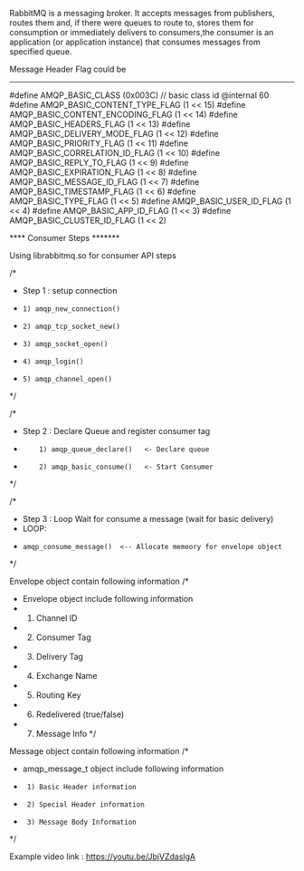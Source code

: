 RabbitMQ is a messaging broker. It accepts messages from publishers, routes them and, if there were queues to route to, 
stores them for consumption or immediately delivers to consumers,the consumer is an application (or application instance) 
that consumes messages from specified queue. 

Message Header Flag could be

************
#define AMQP_BASIC_CLASS (0x003C) // basic class id @internal 60
#define AMQP_BASIC_CONTENT_TYPE_FLAG (1 << 15)
#define AMQP_BASIC_CONTENT_ENCODING_FLAG (1 << 14)
#define AMQP_BASIC_HEADERS_FLAG (1 << 13)
#define AMQP_BASIC_DELIVERY_MODE_FLAG (1 << 12)
#define AMQP_BASIC_PRIORITY_FLAG (1 << 11)
#define AMQP_BASIC_CORRELATION_ID_FLAG (1 << 10)
#define AMQP_BASIC_REPLY_TO_FLAG (1 << 9)
#define AMQP_BASIC_EXPIRATION_FLAG (1 << 8)
#define AMQP_BASIC_MESSAGE_ID_FLAG (1 << 7)
#define AMQP_BASIC_TIMESTAMP_FLAG (1 << 6)
#define AMQP_BASIC_TYPE_FLAG (1 << 5)
#define AMQP_BASIC_USER_ID_FLAG (1 << 4)
#define AMQP_BASIC_APP_ID_FLAG (1 << 3)
#define AMQP_BASIC_CLUSTER_ID_FLAG (1 << 2)

**** Consumer Steps *******

Using librabbitmq.so for consumer API steps

/*
 *  Step 1 : setup connection
 *     1) amqp_new_connection()
 *     2) amqp_tcp_socket_new()
 *     3) amqp_socket_open()
 *     4) amqp_login()
 *     5) amqp_channel_open()
 */

/*
 *  Step 2 : Declare Queue and register consumer tag
 *         1) amqp_queue_declare()   <- Declare queue
 *         2) amqp_basic_consume()   <- Start Consumer
 */

/*
 *  Step 3 : Loop Wait for consume a message (wait for basic delivery)
 *  LOOP:
 *     amqp_consume_message()  <-- Allocate memeory for envelope object
 */

Envelope object contain following information
/*
 * Envelope object include following information
 *   1) Channel ID
 *   2) Consumer Tag
 *   3) Delivery Tag
 *   4) Exchange Name
 *   5) Routing Key
 *   6) Redelivered (true/false)
 *   7) Message Info
 */

Message object contain following information
/*
 *   amqp_message_t object include following information
 *      1) Basic Header information
 *      2) Special Header information
 *      3) Message Body Information
 */

Example video link : https://youtu.be/JbjVZdaslgA
